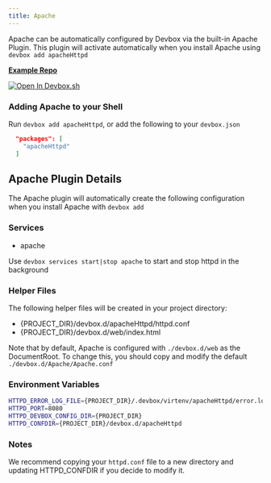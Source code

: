 ```yaml
---
title: Apache
---
```


Apache can be automatically configured by Devbox via the built-in Apache Plugin. This plugin will activate automatically when you install Apache using `devbox add apacheHttpd`

[**Example Repo**](https://github.com/jetpack-io/devbox/tree/main/examples/servers/apache)

[![Open In Devbox.sh](https://jetpack.io/img/devbox/open-in-devbox.svg)](https://devbox.sh/github.com/jetpack-io/devbox?folder=examples/servers/apache)

### Adding Apache to your Shell

Run `devbox add apacheHttpd`, or add the following to your `devbox.json`

```json
  "packages": [
    "apacheHttpd"
  ]
```

## Apache Plugin Details

The Apache plugin will automatically create the following configuration when you install Apache with `devbox add`

### Services
* apache

Use `devbox services start|stop apache` to start and stop httpd in the background

### Helper Files
The following helper files will be created in your project directory:

* {PROJECT_DIR}/devbox.d/apacheHttpd/httpd.conf
* {PROJECT_DIR}/devbox.d/web/index.html

Note that by default, Apache is configured with `./devbox.d/web` as the DocumentRoot. To change this, you should copy and modify the default `./devbox.d/Apache/Apache.conf`

### Environment Variables
```bash
HTTPD_ERROR_LOG_FILE={PROJECT_DIR}/.devbox/virtenv/apacheHttpd/error.log
HTTPD_PORT=8080
HTTPD_DEVBOX_CONFIG_DIR={PROJECT_DIR}
HTTPD_CONFDIR={PROJECT_DIR}/devbox.d/apacheHttpd
```

### Notes

We recommend copying your `httpd.conf` file to a new directory and updating HTTPD_CONFDIR if you decide to modify it.